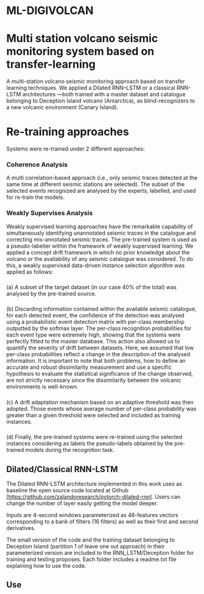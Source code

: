 # ML-DIGIVOLCAN
# Multi station volcano seismic monitoring system based on transfer-learning
A multi-station volcano seismic monitoring approach based on transfer learning techniques. We applied a Dilated RNN–LSTM or a classical RNN-LSTM architectures —both trained with a master dataset and catalogue belonging to Deception Island volcano (Antarctica), as blind-recognizers to a new volcanic environment (Canary Island). 

# Re-training approaches
Systems were re-trained under 2 different approaches: 

### Coherence Analysis
A multi correlation-based approach (i.e., only seismic traces detected at the same time at different seismic stations are selected). The subset of the selected events recognized are analysed by the experts, labelled, and used for re-train the models.

### Weakly Supervises Analysis
Weakly supervised learning approaches have the remarkable capability of simultaneously identifying unannotated seismic traces in the catalogue and correcting mis-annotated seismic traces. The pre-trained system is used as a pseudo-labeller within the framework of weakly supervised learning. We applied a concept drift framework in which no prior knowledge about the volcano or the availability of any seismic catalogue was considered. To do this, a weakly supervised
data-driven instance selection algorithm was applied as follows:
#####
  (a) A subset of the target dataset (in our case 40% of the total) was analysed by the pre-trained source.
#####
  (b) Discarding information contained within the available seismic catalogue, for each detected event, the confidence of the detection was analysed using a probabilistic event detection matrix with per-class membership outputted by the softmax layer. The per-class recognition probabilities for each event type were extremely high, showing that the systems were perfectly fitted to the master database. This action also allowed us to quantify the severity of drift between datasets. Here, we assumed that low per-class probabilities reflect a change in the description of the analysed information. It is important to note that both problems, how to define an accurate and robust dissimilarity measurement and use a specific hypothesis to evaluate
the statistical significance of the change observed, are not strictly necessary since the dissimilarity between the volcanic environments is well-known.
#####
  (c) A drift adaptation mechanism based on an adaptive threshold was then adopted. Those events whose average number of per-class probability was greater than a given threshold were selected and included as training instances.
  #####
  (d) Finally, the pre-trained systems were re-trained using the selected instances considering as labels the pseudo-labels obtained by the pre-trained models during the recognition task.


## Dilated/Classical RNN-LSTM

The Dilated RNN-LSTM architecture implemented in this work uses as baseline the open source code located at Github [https://github.com/zalandoresearch/pytorch-dilated-rnn]. Users can change the number of layer easily getting the model deeper.

Inputs are 4-second windows parameterized as 48-features vectors corresponding to a bank of filters (16 filters) as well as their first and second derivatives.

The small version of the code and the training dataset belonging to Deception Island (partition 1 of leave one out approach) in their parameterized version are included to the RNN_LSTM/Deception folder for training and testing proposes. Each folder includes a readme.txt file explaining how to use the code.

## Use


